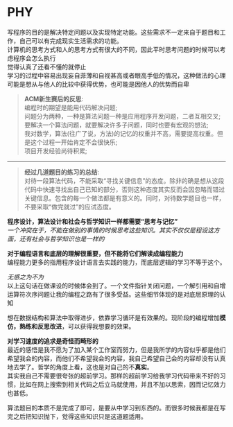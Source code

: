 # PHY
写程序的目的是解决特定问题以及实现特定功能。这些需求不一定来自于题目和工作，自己可以有完成现实生活需求的功能。  
计算机的思考方式和人的思考方式有很大的不同，因此平时思考问题的时候可以考虑程序会怎么执行  
觉得认真了还看不懂的就停止  
学习的过程中容易出现妄自菲薄和自视甚高或者眼高手低的情况，这种做法的心理可能是想从与他人的比较中获得优势，也可能是因他人的优势而自卑  
> **ACM新生赛后的反思**:  
编程时的期望是能用代码解决问题;  
问题分为两种，一种是算法问题一种是应用程序开发问题，二者互相交叉;  
要解决一个算法问题，就要解决许多子问题，同时也要有宏观的想法;   
我对数学，算法(往广了说，方法)的记忆的权重并不高，需要提高权重。但是这个过程一开始肯定不会很快乐;  
项目开发经验尚待积累;   

---
>**经过几道题目的练习的总结**:  
对待一段算法代码，不能采取“寻找关键信息”的态度。除非的确是想从这段代码中快速寻找出自己已知的部分，否则这种态度其实反而会因忽略而错过关键信息。包含的每一个做法都是有意义的。同时，对待数学题目也一样，不要采取“做完就过”的应试态度。

**程序设计，算法设计和社会与哲学知识一样都需要“思考与记忆”**  
*一个冲突在于，不能在做别的事情的时候思考这些知识。其实不仅仅是程设这方面，还有社会与哲学知识也是一样的*

**对于编程语言和底层的理解很重要，但不能将它们解读成编程能力**  
编程能力更多的指用程序设计语言去实践的能力，而底层逻辑的学习不等于这个。  

*无感之为不为*  
以上这句话在做课设的时候体会到了。一个文件指针关闭问题，一个解引用和自增运算符次序问题让我的编程之路有了很多受益。这些细节体现的是对底层原理的认知    

想在数据结构和算法中取得进步，依靠学习循环是有效果的。现阶段的编程增加**模仿，熟练和反思改进**，可以获得我想要的效果。  

**对学习速度的追求是奇怪而畸形的**  
最近的感悟是我不愿为了加入某个工作室而努力，但是我所学的内容似乎都是他们希望我会的内容，而他们不希望我会的内容，我自己希望自己会的内容却没有认真地去学了。哲学的角度上看，这也是对自己的不**真实**。  
其实我自己不需要很夸张的超前学习。那样的超前学习给我学习代码带来不好的习惯，比如在网上搜索到相关代码之后立马就使用，并且不加以思索，因而记忆效力也甚低。  

算法题目的本质不是完成了即可，是要从中学习到东西的。而很多时候我都是在写完之后把知识抛下，觉得这些知识只是这道题适用。  